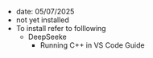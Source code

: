 - date: 05/07/2025
- not yet installed
- To install refer to folllowing
    - DeepSeeke 
        - Running C++ in VS Code Guide